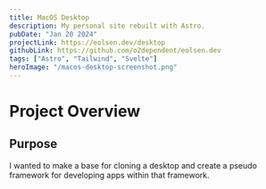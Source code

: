 ```yaml
---
title: MacOS Desktop
description: My personal site rebuilt with Astro.
pubDate: "Jan 20 2024"
projectLink: https://eolsen.dev/desktop
githubLink: https://github.com/o2dependent/eolsen.dev
tags: ["Astro", "Tailwind", "Svelte"]
heroImage: "/macos-desktop-screenshot.png"
---
```


# Project Overview

## Purpose

I wanted to make a base for cloning a desktop and create a pseudo framework for developing apps within that framework.
